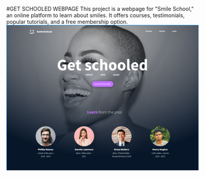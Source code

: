 #GET SCHOOLED WEBPAGE
This project is a webpage for "Smile School," an online platform to learn about smiles. It offers courses, testimonials, popular tutorials, and a free membership option.
![Smile School](./img/firstpg.png)
